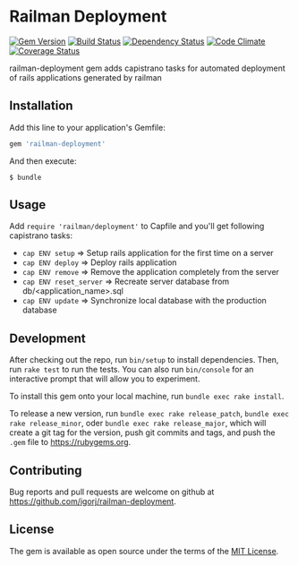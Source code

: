 # Railman Deployment

[![Gem Version](http://img.shields.io/gem/v/railman-deployment.svg)][gem]
[![Build Status](http://img.shields.io/travis/igorj/railman-deployment.svg)][travis]
[![Dependency Status](http://img.shields.io/gemnasium/igorj/railman-deployment.svg)][gemnasium]
[![Code Climate](http://img.shields.io/codeclimate/github/igorj/railman-deployment.svg)][codeclimate]
[![Coverage Status](http://img.shields.io/coveralls/igorj/railman-deployment.svg)][coveralls]

[gem]: https://rubygems.org/gems/railman-deployment
[travis]: http://travis-ci.org/igorj/railman-deployment
[gemnasium]: https://gemnasium.com/igorj/railman-deployment
[codeclimate]: https://codeclimate.com/github/igorj/railman-deployment
[coveralls]: https://coveralls.io/r/igorj/railman-deployment


railman-deployment gem adds capistrano tasks for automated deployment of rails applications generated by railman 

## Installation

Add this line to your application's Gemfile:

```ruby
gem 'railman-deployment'
```

And then execute:

    $ bundle


## Usage

Add `require 'railman/deployment'` to Capfile and you'll get following capistrano tasks:

- `cap ENV setup`         => Setup rails application for the first time on a server
- `cap ENV deploy`        => Deploy rails application
- `cap ENV remove`        => Remove the application completely from the server
- `cap ENV reset_server`  => Recreate server database from db/<application_name>.sql
- `cap ENV update`        => Synchronize local database with the production database


## Development

After checking out the repo, run `bin/setup` to install dependencies. Then, run `rake test` to run the tests. You can also run `bin/console` for an interactive prompt that will allow you to experiment.

To install this gem onto your local machine, run `bundle exec rake install`. 

To release a new version, run `bundle exec rake release_patch`, `bundle exec rake release_minor`, oder `bundle exec rake release_major`, which will create a git tag for the version, push git commits and tags, and push the `.gem` file to https://rubygems.org.

## Contributing

Bug reports and pull requests are welcome on github at https://github.com/igorj/railman-deployment.

## License

The gem is available as open source under the terms of the [MIT License](http://opensource.org/licenses/MIT).
